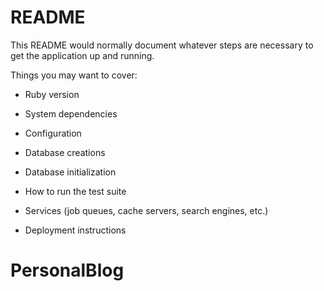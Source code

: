 # README

This README would normally document whatever steps are necessary to get the
application up and running.

Things you may want to cover:

* Ruby version

* System dependencies

* Configuration

* Database creations

* Database initialization

* How to run the test suite

* Services (job queues, cache servers, search engines, etc.)

* Deployment instructions

# PersonalBlog
